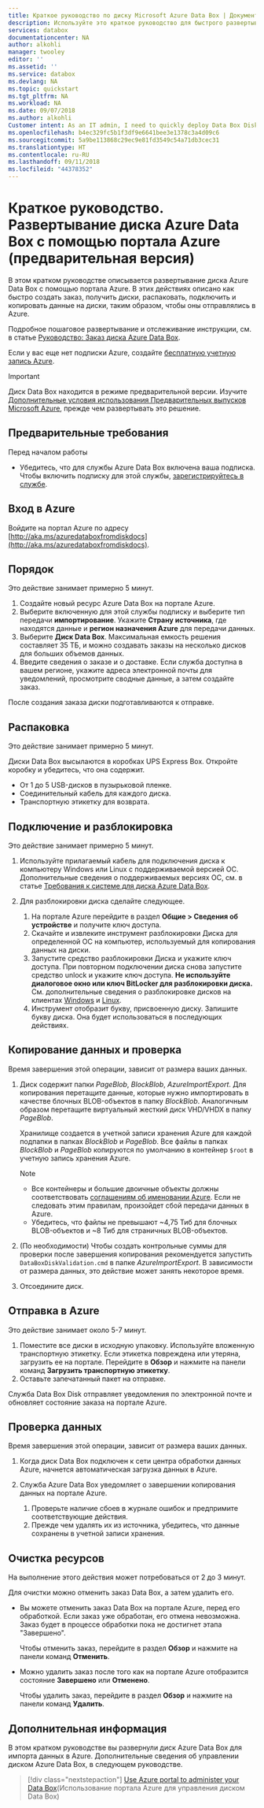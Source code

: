 ```yaml
---
title: Краткое руководство по диску Microsoft Azure Data Box | Документация Майкрософт
description: Используйте это краткое руководство для быстрого развертывания диска Azure Data Box на портале Azure
services: databox
documentationcenter: NA
author: alkohli
manager: twooley
editor: ''
ms.assetid: ''
ms.service: databox
ms.devlang: NA
ms.topic: quickstart
ms.tgt_pltfrm: NA
ms.workload: NA
ms.date: 09/07/2018
ms.author: alkohli
Customer intent: As an IT admin, I need to quickly deploy Data Box Disk so as to import data into Azure.
ms.openlocfilehash: b4ec329fc5b1f3df9e6641bee3e1378c3a4d09c6
ms.sourcegitcommit: 5a9be113868c29ec9e81fd3549c54a71db3cec31
ms.translationtype: HT
ms.contentlocale: ru-RU
ms.lasthandoff: 09/11/2018
ms.locfileid: "44378352"
---
```

# <a name="quickstart-deploy-azure-data-box-disk-using-the-azure-portal-preview"></a>Краткое руководство. Развертывание диска Azure Data Box с помощью портала Azure (предварительная версия)

В этом кратком руководстве описывается развертывание диска Azure Data Box с помощью портала Azure. В этих действиях описано как быстро создать заказ, получить диски, распаковать, подключить и копировать данные на диски, таким образом, чтобы оны отправлялись в Azure. 

Подробное пошаговое развертывание и отслеживание инструкции, см. в статье [Руководство: Заказ диска Azure Data Box](data-box-disk-deploy-ordered.md). 

Если у вас еще нет подписки Azure, создайте [бесплатную учетную запись Azure](https://azure.microsoft.com/en-us/free/?WT.mc_id=A261C142F).

> [!IMPORTANT]
> Диск Data Box находится в режиме предварительной версии. Изучите [Дополнительные условия использования Предварительных выпусков Microsoft Azure](https://azure.microsoft.com/support/legal/preview-supplemental-terms/), прежде чем развертывать это решение.

## <a name="prerequisites"></a>Предварительные требования

Перед началом работы

- Убедитесь, что для службы Azure Data Box включена ваша подписка. Чтобы включить подписку для этой службы, [зарегистрируйтесь в службе](http://aka.ms/azuredataboxfromdiskdocs).

## <a name="sign-in-to-azure"></a>Вход в Azure

Войдите на портал Azure по адресу [http://aka.ms/azuredataboxfromdiskdocs](http://aka.ms/azuredataboxfromdiskdocs).

## <a name="order"></a>Порядок

Это действие занимает примерно 5 минут.

1. Создайте новый ресурс Azure Data Box на портале Azure. 
2. Выберите включенную для этой службы подписку и выберите тип передачи **импортирование**. Укажите **Страну источника**, где находятся данные и **регион назначения Azure** для передачи данных.
3. Выберите **Диск Data Box**. Максимальная емкость решения составляет 35 ТБ, и можно создавать заказы на несколько дисков для больших объемов данных.  
4. Введите сведения о заказе и о доставке. Если служба доступна в вашем регионе, укажите адреса электронной почты для уведомлений, просмотрите сводные данные, а затем создайте заказ. 

После создания заказа диски подготавливаются к отправке. 

## <a name="unpack"></a>Распаковка

Это действие занимает примерно 5 минут.

Диски Data Box высылаются в коробках UPS Express Box. Откройте коробку и убедитесь, что она содержит.

- От 1 до 5 USB-дисков в пузырьковой пленке.
- Соединительный кабель для каждого диска. 
- Транспортную этикетку для возврата.

## <a name="connect-and-unlock"></a>Подключение и разблокировка

Это действие занимает примерно 5 минут.

1. Используйте прилагаемый кабель для подключения диска к компьютеру Windows или Linux с поддерживаемой версией ОС. Дополнительные сведения о поддерживаемых версиях ОС, см. в статье [Требования к системе для диска Azure Data Box](data-box-disk-system-requirements.md). 
2. Для разблокировки диска сделайте следующее.

    1. На портале Azure перейдите в раздел **Общие > Сведения об устройстве** и получите ключ доступа.
    2. Скачайте и извлеките инструмент разблокировки Диска для определенной ОС на компьютер, используемый для копирования данных на диски. 
    3. Запустите средство разблокировки Диска и укажите ключ доступа. При повторном подключении диска снова запустите средство unlock и укажите ключ доступа. **Не используйте диалоговое окно или ключ BitLocker для разблокировки диска.** См. дополнительные сведения о разблокировке дисков на клиентах [Windows]() и [Linux]().
    4. Инструмент отобразит букву, присвоенную диску. Запишите букву диска. Она будет использоваться в последующих действиях.

## <a name="copy-data-and-verify"></a>Копирование данных и проверка

Время завершения этой операции, зависит от размера ваших данных. 

1. Диск содержит папки *PageBlob*, *BlockBlob*, *AzureImportExport*. Для копирования перетащите данные, которые нужно импортировать в качестве блочных BLOB-объектов в папку *BlockBlob*. Аналогичным образом перетащите виртуальный жесткий диск VHD/VHDX в папку *PageBlob*.

    Хранилище создается в учетной записи хранения Azure для каждой подпапки в папках *BlockBlob* и *PageBlob*. Все файлы в папках *BlockBlob* и *PageBlob* копируются по умолчанию в контейнер `$root` в учетную запись хранения Azure.

    > [!NOTE] 
    > - Все контейнеры и большие двоичные объекты должны соответствовать [соглашениям об именовании Azure](data-box-disk-limits.md#azure-block-blob-and-page-blob-naming-conventions). Если не следовать этим правилам, произойдет сбой передачи данных в Azure.
    > - Убедитесь, что файлы не превышают ~4,75 Тиб для блочных BLOB-объектов и ~8 Тиб для страничных BLOB-объектов.

2. (По необходимости) Чтобы создать контрольные суммы для проверки после завершения копирования рекомендуется запустить `DataBoxDiskValidation.cmd` в папке *AzureImportExport*. В зависимости от размера данных, это действие может занять некоторое время. 
3. Отсоедините диск. 


## <a name="ship-to-azure"></a>Отправка в Azure

Это действие занимает около 5-7 минут.

1. Поместите все диски в исходную упаковку. Используйте вложенную транспортную этикетку. Если этикетка повреждена или утеряна, загрузить ее на портале. Перейдите в **Обзор** и нажмите на панели команд **Загрузить транспортную этикетку**.
2. Оставьте запечатанный пакет на отправке.  

Служба Data Box Disk отправляет уведомления по электронной почте и обновляет состояние заказа на портале Azure.


## <a name="verify-your-data"></a>Проверка данных

Время завершения этой операции, зависит от размера ваших данных.

1. Когда диск Data Box подключен к сети центра обработки данных Azure, начнется автоматическая загрузка данных в Azure. 
2. Служба Azure Data Box уведомляет о завершении копирования данных на портале Azure. 
    
    1. Проверьте наличие сбоев в журнале ошибок и предпримите соответствующие действия.
    2. Прежде чем удалять их из источника, убедитесь, что данные сохранены в учетной записи хранения.

## <a name="clean-up-resources"></a>Очистка ресурсов

На выполнение этого действия может потребоваться от 2 до 3 минут.

Для очистки можно отменить заказ Data Box, а затем удалить его.

- Вы можете отменить заказ Data Box на портале Azure, перед его обработкой. Если заказ уже обработан, его отмена невозможна. Заказ будет в процессе обработки пока не достигнет этапа "Завершено". 

    Чтобы отменить заказ, перейдите в раздел **Обзор** и нажмите на панели команд **Отменить**.  

- Можно удалить заказ после того как на портале Azure отобразится состояние **Завершено** или **Отменено**. 

    Чтобы удалить заказ, перейдите в раздел **Обзор** и нажмите на панели команд **Удалить**.

## <a name="next-steps"></a>Дополнительная информация

В этом кратком руководстве вы развернули диск Azure Data Box для импорта данных в Azure. Дополнительные сведения об управлении диском Azure Data Box, в следующем руководстве. 

> [!div class="nextstepaction"]
> [Use Azure portal to administer your Data Box](data-box-portal-ui-admin.md)(Использование портала Azure для управления диском Data Box)



